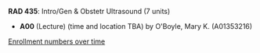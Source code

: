 **RAD 435**: Intro/Gen & Obstetr Ultrasound (7 units)

- **A00** (Lecture) (time and location TBA) by O'Boyle, Mary K. (A01353216)

[Enrollment numbers over time](./RAD435.tsv)
